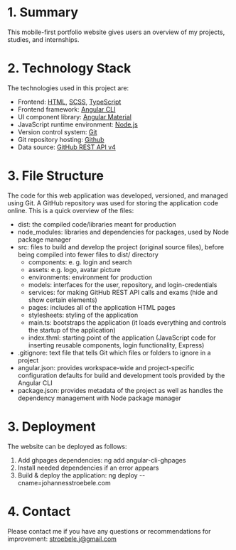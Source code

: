 # 1. Summary
This mobile-first portfolio website gives users an overview of my projects, studies, and internships.

# 2. Technology Stack
The technologies used in this project are:

* Frontend: [HTML](https://www.w3.org/TR/html52/), [SCSS](https://sass-lang.com/), [TypeScript](https://www.typescriptlang.org/)
* Frontend framework: [Angular CLI](https://github.com/angular/angular-cli)
* UI component library: [Angular Material](https://material.angular.io/)
* JavaScript runtime environment: [Node.js](https://nodejs.org/en/) 
* Version control system: [Git](https://git-scm.com/)
* Git repository hosting: [Github](http://github.com/)
* Data source: [GitHub REST API v4](https://developer.github.com/v4/)

# 3. File Structure
The code for this web application was developed, versioned, and managed using Git. A GitHub repository was used for storing the application code online. This is a quick overview of the files:

* dist: the compiled code/libraries meant for production
* node_modules: libraries and dependencies for packages, used by Node package manager
* src: files to build and develop the project (original source files), before being compiled into fewer files to dist/ directory
  * components: e. g. login and search
  * assets: e.g. logo, avatar picture
  * environments: environment for production
  * models: interfaces for the user, repository, and login-credentials
  * services: for making GitHub REST API calls and exams (hide and show certain elements)
  * pages: includes all of the application HTML pages
  * stylesheets: styling of the application
  * main.ts: bootstraps the application (it loads everything and controls the startup of the application)
  * index.thml: starting point of the application (JavaScript code for inserting reusable components, login functionality, Express)
* .gitignore: text file that tells Git which files or folders to ignore in a project
* angular.json: provides workspace-wide and project-specific configuration defaults for build and development tools provided by the Angular CLI
* package.json: provides metadata of the project as well as handles the dependency management with Node package manager

# 3. Deployment
The website can be deployed as follows:
1. Add ghpages dependencies: ng add angular-cli-ghpages
2. Install needed dependencies if an error appears
3. Build & deploy the application: ng deploy --cname=johannesstroebele.com

# 4. Contact
Please contact me if you have any questions or recommendations for improvement: stroebele.j@gmail.com
